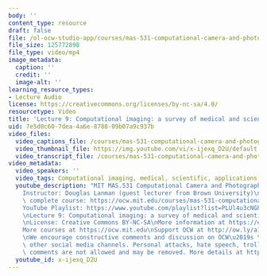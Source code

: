 ```yaml
---
body: ''
content_type: resource
draft: false
file: /ol-ocw-studio-app/courses/mas-531-computational-camera-and-photography-fall-2009/mitmas_531f09_lec09_1_360p_16_9.mp4
file_size: 125772898
file_type: video/mp4
image_metadata:
  caption: ''
  credit: ''
  image-alt: ''
learning_resource_types:
- Lecture Audio
license: https://creativecommons.org/licenses/by-nc-sa/4.0/
resourcetype: Video
title: 'Lecture 9: Computational imaging: a survey of medical and scientific applications'
uid: 7e5d0c60-7dea-4a6e-8788-09b07a9c937b
video_files:
  video_captions_file: /courses/mas-531-computational-camera-and-photography-fall-2009/1RPfq0KaZVkuhHcq-ZJMfwhpus7oHPzzY_transcript.webvtt
  video_thumbnail_file: https://img.youtube.com/vi/x-ijexq_D2U/default.jpg
  video_transcript_file: /courses/mas-531-computational-camera-and-photography-fall-2009/1RPfq0KaZVkuhHcq-ZJMfwhpus7oHPzzY_transcript.pdf
video_metadata:
  video_speakers: ''
  video_tags: Computational imaging, medical, scientific, applications
  youtube_description: "MIT MAS.531 Computational Camera and Photography, Fall 2009\n\
    Instructor: Douglas Lanman (guest lecturer from Brown University)\n\nView the\
    \ complete course: https://ocw.mit.edu/courses/mas-531-computational-camera-and-photography-fall-2009/\n\
    YouTube Playlist: https://www.youtube.com/playlist?list=PLUl4u3cNGP61pwA6paIRZ30q1sjLE8b6c\n\
    \nLecture 9: Computational imaging: a survey of medical and scientific applications\n\
    \nLicense: Creative Commons BY-NC-SA\nMore information at https://ocw.mit.edu/terms\n\
    More courses at https://ocw.mit.edu\nSupport OCW at http://ow.ly/a1If50zVRlQ\n\
    \nWe encourage constructive comments and discussion on OCW\u2019s YouTube and\
    \ other social media channels. Personal attacks, hate speech, trolling, and inappropriate\
    \ comments are not allowed and may be removed. More details at https://ocw.mit.edu/comments."
  youtube_id: x-ijexq_D2U
---
```

